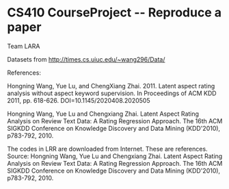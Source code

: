 # CS410 CourseProject -- Reproduce a paper

Team LARA

Datasets from http://times.cs.uiuc.edu/~wang296/Data/

References: 

Hongning Wang, Yue Lu, and ChengXiang Zhai. 2011. Latent aspect rating analysis without aspect keyword supervision. In Proceedings of ACM KDD 2011, pp. 618-626. DOI=10.1145/2020408.2020505

Hongning Wang, Yue Lu and Chengxiang Zhai. Latent Aspect Rating Analysis on Review Text Data: A Rating Regression Approach. The 16th ACM SIGKDD Conference on Knowledge Discovery and Data Mining (KDD'2010), p783-792, 2010.

The codes in LRR are downloaded from Internet. These are references. Source: Hongning Wang, Yue Lu and Chengxiang Zhai. Latent Aspect Rating Analysis on Review Text Data: A Rating Regression Approach. The 16th ACM SIGKDD Conference on Knowledge Discovery and Data Mining (KDD'2010), p783-792, 2010.



